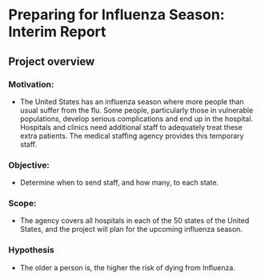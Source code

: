 # Preparing for Influenza Season: Interim Report
## Project overview
### Motivation: 
- The United States has an influenza season where more people than usual suffer from the flu. Some people, particularly those in vulnerable populations, develop serious
complications and end up in the hospital. Hospitals and clinics need additional staff to adequately treat these extra patients. The medical staffing agency provides this temporary staff.
### Objective: 
- Determine when to send staff, and how many, to each state.
### Scope: 
- The agency covers all hospitals in each of the 50 states of the United States, and the project will plan for the upcoming influenza season.
### Hypothesis
- The older a person is, the higher the risk of dying from Influenza.
